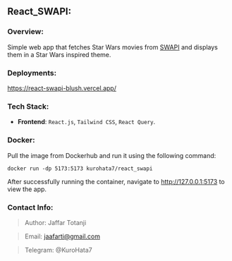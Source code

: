 ## React_SWAPI:

### Overview:
Simple web app that fetches Star Wars movies from [SWAPI](https://swapi.dev/) and displays them in a Star Wars inspired theme.

### Deployments:
https://react-swapi-blush.vercel.app/

### Tech Stack:
- **Frontend**: `React.js`, `Tailwind CSS`, `React Query`.

### Docker:
Pull the image from Dockerhub and run it using the following command:

    docker run -dp 5173:5173 kurohata7/react_swapi

After successfully running the container, navigate to http://127.0.0.1:5173 to view the app.

### Contact Info:
> Author: Jaffar Totanji

> Email: jaafarti@gmail.com

> Telegram: @KuroHata7
